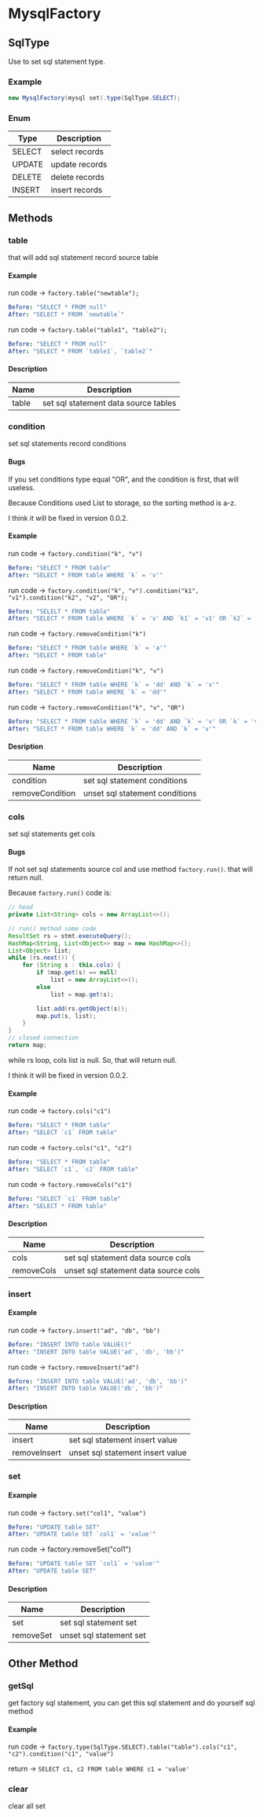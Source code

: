 # MysqlFactory

## SqlType

Use to set sql statement type.

### Example

```java
new MysqlFactory(mysql set).type(SqlType.SELECT);
```

### Enum

| Type   | Description    |
| ------ | -------------- |
| SELECT | select records |
| UPDATE | update records |
| DELETE | delete records |
| INSERT | insert records |

## Methods

### table

that will add sql statement record source table

#### Example

run code -> `factory.table("newtable");`

```Yaml
Before: "SELECT * FROM null"
After: "SELECT * FROM `newtable`"
```

run code -> `factory.table("table1", "table2");`

```yaml
Before: "SELECT * FROM null"
After: "SELECT * FROM `table1`, `table2`"
```

#### Description

| Name  | Description                          |
| ----- | ------------------------------------ |
| table | set sql statement data source tables |

### condition

set sql statements record conditions

#### Bugs

If you set conditions type equal  "OR", and the condition is first, that will useless.

Because Conditions used List to storage, so the sorting method is a-z.

I think it will be fixed in version 0.0.2.

#### Example

run code -> `factory.condition("k", "v")`

```yaml
Before: "SELECT * FROM table"
After: "SELECT * FROM table WHERE `k` = 'v'"
```

run code -> `factory.condition("k", "v").condition("k1", "v1").condition("k2", "v2", "OR");`

```yaml
Before: "SELELT * FROM table"
After: "SELECT * FROM table WHERE `k` = 'v' AND `k1` = 'v1' OR `k2` = 'v2'"
```

run code -> `factory.removeCondition("k")`

```yaml
Before: "SELECT * FROM table WHERE `k` = 'a'"
After: "SELECT * FROM table"
```

run code -> `factory.removeCondition("k", "v")`

```yaml
Before: "SELECT * FROM table WHERE `k` = 'dd' AND `k` = 'v'"
After: "SELECT * FROM table WHERE `k` = 'dd'"
```

run code -> `factory.removeCondition("k", "v", "OR")`

```yaml
Before: "SELECT * FROM table WHERE `k` = 'dd' AND `k` = 'v' OR `k` = 'v'"
After: "SELECT * FROM table WHERE `k` = 'dd' AND `k` = 'v'"
```

#### Desription

| Name            | Description                    |
| --------------- | ------------------------------ |
| condition       | set sql statement conditions   |
| removeCondition | unset sql statement conditions |

### cols

set sql statements get cols

#### Bugs

If not set sql statements source col and use method `factory.run()`. that will return null.

Because `factory.run()` code is:

```java
// head
private List<String> cols = new ArrayList<>();

// run() method some code
ResultSet rs = stmt.executeQuery();
HashMap<String, List<Object>> map = new HashMap<>();
List<Object> list;
while (rs.next()) {
	for (String s : this.cols) {
    	if (map.get(s) == null)
    		list = new ArrayList<>();
    	else
        	list = map.get(s);

        list.add(rs.getObject(s));
        map.put(s, list);
	}
}
// closed connection
return map;
```

while rs loop, cols list is null. So, that will return null.

I think it will be fixed in version 0.0.2.

#### Example

run code -> `factory.cols("c1")`

```yaml
Before: "SELECT * FROM table"
After: "SELECT `c1` FROM table"
```

run code -> `factory.cols("c1", "c2")`

```yaml
Before: "SELECT * FROM table"
After: "SELECT `c1`, `c2` FROM table"
```

run code -> `factory.removeCols("c1")`

```yaml
Before: "SELECT `c1` FROM table"
After: "SELECT * FROM table"
```

#### Description

| Name       | Description                          |
| ---------- | ------------------------------------ |
| cols       | set sql statement data source cols   |
| removeCols | unset sql statement data source cols |

### insert

#### Example

run code -> `factory.insert("ad", "db", "bb")`

```yaml
Before: "INSERT INTO table VALUE()"
After: "INSERT INTO table VALUE('ad', 'db', 'bb')"
```

run code -> `factory.removeInsert("ad")`

```yaml
Before: "INSERT INTO table VALUE('ad', 'db', 'bb')"
After: "INSERT INTO table VALUE('db', 'bb')"
```

#### Description

| Name         | Description                      |
| ------------ | -------------------------------- |
| insert       | set sql statement insert value   |
| removeInsert | unset sql statement insert value |

### set

#### Example

run code -> `factory.set("col1", "value")`

```yaml
Before: "UPDATE table SET"
After: "UPDATE table SET `col1` = 'value'"
```

run code -> factory.removeSet("col1")

```yaml
Before: "UPDATE table SET `col1` = 'value'"
After: "UPDATE table SET"
```

#### Description

| Name      | Description             |
| --------- | ----------------------- |
| set       | set sql statement set   |
| removeSet | unset sql statement set |

## Other Method

### getSql

get factory sql statement, you can get this sql statement and do yourself sql method

#### Example

run code -> `factory.type(SqlType.SELECT).table("table").cols("c1", "c2").condition("c1", "value")`

return -> `SELECT c1, c2 FROM table WHERE c1 = 'value'`

### clear

clear all set
